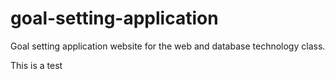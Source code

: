 # goal-setting-application
Goal setting application website for the web and database technology class. 

This is a test